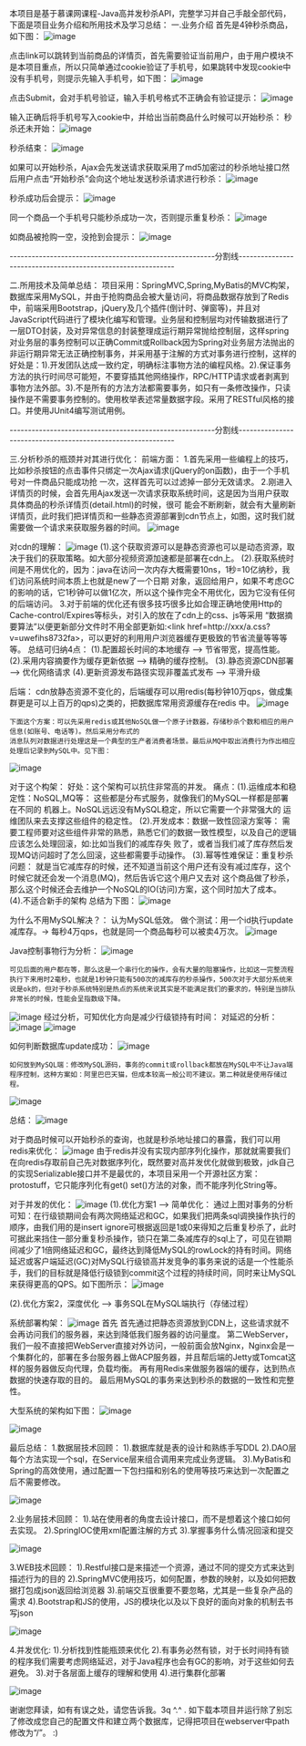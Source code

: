 本项目是基于慕课网课程-Java高并发秒杀API，完整学习并自己手敲全部代码，下面是项目业务介绍和所用技术及学习总结：
一.业务介绍
首先是4钟秒杀商品，如下图：
![image](https://github.com/llsrlmz/seckill/raw/master/src/main/webapp/resources/imags/readme/1.png)

点击link可以跳转到当前商品的详情页，首先需要验证当前用户，由于用户模块不是本项目重点，所以只简单通过cookie验证了手机号，如果跳转中发现cookie中没有手机号，则提示先输入手机号，如下图：
![image](https://github.com/llsrlmz/seckill/raw/master/src/main/webapp/resources/imags/readme/2.png)

点击Submit，会对手机号验证，输入手机号格式不正确会有验证提示：
![image](https://github.com/llsrlmz/seckill/raw/master/src/main/webapp/resources/imags/readme/3.png)

输入正确后将手机号写入cookie中，并给出当前商品什么时候可以开始秒杀：
秒杀还未开始：
![image](https://github.com/llsrlmz/seckill/raw/master/src/main/webapp/resources/imags/readme/4.png)

秒杀结束：
![image](https://github.com/llsrlmz/seckill/raw/master/src/main/webapp/resources/imags/readme/5.png)

如果可以开始秒杀，Ajax会先发送请求获取采用了md5加密过的秒杀地址接口然后用户点击“开始秒杀”会向这个地址发送秒杀请求进行秒杀：
![image](https://github.com/llsrlmz/seckill/raw/master/src/main/webapp/resources/imags/readme/6.png)

秒杀成功后会提示：
![image](https://github.com/llsrlmz/seckill/raw/master/src/main/webapp/resources/imags/readme/7.png)

同一个商品一个手机号只能秒杀成功一次，否则提示重复秒杀：
![image](https://github.com/llsrlmz/seckill/raw/master/src/main/webapp/resources/imags/readme/8.png)

如商品被抢购一空，没抢到会提示：
![image](https://github.com/llsrlmz/seckill/raw/master/src/main/webapp/resources/imags/readme/9.png)

--------------------------------------------------------分割线------------------------------------------------------------

二.所用技术及简单总结：
	项目采用：SpringMVC,Spring,MyBatis的MVC构架，数据库采用MySQL，并由于抢购商品会被大量访问，将商品数据存放到了Redis中，前端采用Bootstrap，jQuery及几个插件(倒计时、弹窗等)，并且对JavaScript代码进行了模块化编写和管理。业务层和控制层均对传输数据进行了一层DTO封装，及对异常信息的封装整理成运行期异常抛给控制层，这样spring对业务层的事务控制可以正确Commit或Rollback因为Spring对业务层方法抛出的非运行期异常无法正确控制事务，并采用基于注解的方式对事务进行控制，这样的好处是：1).开发团队达成一致约定，明确标注事物方法的编程风格。2).保证事务方法的执行时间尽可能短，不要穿插其他网络操作，RPC/HTTP请求或者剥离到事物方法外部。3).不是所有的方法方法都需要事务，如只有一条修改操作，只读操作是不需要事务控制的。使用枚举表述常量数据字段。采用了RESTful风格的接口。并使用JUnit4编写测试用例。

--------------------------------------------------------分割线------------------------------------------------------------

三.分析秒杀的瓶颈并对其进行优化：
前端方面：
	1.首先采用一些编程上的技巧，比如秒杀按钮的点击事件只绑定一次Ajax请求(jQuery的on函数)，由于一个手机号对一件商品只能成功抢
	一次，这样首先可以过滤掉一部分无效请求。
	2.刚进入详情页的时候，会首先用Ajax发送一次请求获取系统时间，这是因为当用户获取具体商品的秒杀详情页(detail.html)的时候，很可
	能会不断刷新，就会有大量刷新详情页，此时我们把详情页和一些静态资源部署到cdn节点上，如图，这时我们就需要做一个请求来获取服务器的时间。
![image](https://github.com/llsrlmz/seckill/raw/master/src/main/webapp/resources/imags/readme/10.png)

对cdn的理解：
![image](https://github.com/llsrlmz/seckill/raw/master/src/main/webapp/resources/imags/readme/11.png)
(1).这个获取资源可以是静态资源也可以是动态资源，取决于我们的获取策略。如大部分视频资源加速都是部署在cdn上。
(2).获取系统时间是不用优化的，因为：java在访问一次内存大概需要10ns，1秒=10亿纳秒，我们访问系统时间本质上也就是new了一个日期
对象，返回给用户，如果不考虑GC的影响的话，它1秒钟可以做1亿次，所以这个操作完全不用优化，因为它没有任何的后端访问。
	3.对于前端的优化还有很多技巧很多比如合理正确地使用Http的Cache-control/Expires等标头，对引入的放在了cdn上的css、js等采用
	“数据摘要算法”以便更新部分文件时不用全部更新如:<link href=http://xxx/a.css?v=uwefihs8732fa>，可以更好的利用用户浏览器缓存更极致的节省流量等等等等。
	总结可归纳4点：
	  (1).配置超长时间的本地缓存 —> 节省带宽，提高性能。
	  (2).采用内容摘要作为缓存更新依据 —> 精确的缓存控制。
	  (3).静态资源CDN部署 —> 优化网络请求
	  (4).更新资源发布路径实现非覆盖式发布 —> 平滑升级

后端：
	cdn放静态资源不变化的，后端缓存可以用redis(每秒钟10万qps，做成集群更是可以上百万的qps)之类的，把数据库常用资源缓存在redis
	中。
  ![image](https://github.com/llsrlmz/seckill/raw/master/src/main/webapp/resources/imags/readme/12.png)

	下面这个方案：可以先采用redis或其他NoSQL做一个原子计数器，存储秒杀个数和相应的用户信息(如账号、电话等)。然后采用分布式的
	消息队列对数据进行处理这是一个典型的生产者消费者场景。最后从MQ中取出消费行为作出相应处理后记录到MySQL中。见下图：
  ![image](https://github.com/llsrlmz/seckill/raw/master/src/main/webapp/resources/imags/readme/13.png)

对于这个构架：
好处：这个架构可以抗住非常高的并发。
痛点：(1).运维成本和稳定性：NoSQL,MQ等：
		      这些都是分布式服务，就像我们的MySQL一样都是部署在不同的	  机器上。NoSQL远远没有MySQL稳定，所以它需要一个非常强大的
		      运维团队来去支撑这些组件的稳定性。
	    (2).开发成本：数据一致性回滚方案等：
		      需要工程师要对这些组件非常的熟悉，熟悉它们的数据一致性模型，以及自己的逻辑应该怎么处理回滚，如:比如当我们的减库存失
		      败了，或者当我们减了库存然后发现MQ访问超时了怎么回滚，这些都需要手动操作。
	    (3).幂等性难保证：重复秒杀问题：
		      就是当它减库存的时候，还不知道当前这个用户还有没有减过库存，这个时候它就还会发一个消息(MQ)，然后告诉它这个用户又去对
		      这个商品做了秒杀，那么这个时候还会去维护一个NoSQL的IO(访问)方案，这个同时加大了成本。
	    (4).不适合新手的架构
总结为下图：
  ![image](https://github.com/llsrlmz/seckill/raw/master/src/main/webapp/resources/imags/readme/14.png)


为什么不用MySQL解决？：
	认为MySQL低效。
	做个测试：用一个id执行update减库存。-> 每秒4万qps，也就是同一个商品每秒可以被卖4万次。
  ![image](https://github.com/llsrlmz/seckill/raw/master/src/main/webapp/resources/imags/readme/15.png)
  
Java控制事物行为分析：
  ![image](https://github.com/llsrlmz/seckill/raw/master/src/main/webapp/resources/imags/readme/16.png)

	可见后面的用户都在等，那么这是一个串行化的操作，会有大量的阻塞操作，比如这一完整流程执行下来用时2毫秒，也就是1秒钟只能有500次的减库存的秒杀操作，500次对于大部分系统来说是ok的，但对于秒杀系统特别是热点的系统来说其实是不能满足我们的要求的，特别是当排队非常长的时候，性能会呈指数级下降。
  
  ![image](https://github.com/llsrlmz/seckill/raw/master/src/main/webapp/resources/imags/readme/17.png)
  经过分析，可知优化方向是减少行级锁持有时间：
  对延迟的分析：
  ![image](https://github.com/llsrlmz/seckill/raw/master/src/main/webapp/resources/imags/readme/18.png)
  ![image](https://github.com/llsrlmz/seckill/raw/master/src/main/webapp/resources/imags/readme/19.png)

如何判断数据库update成功：
  ![image](https://github.com/llsrlmz/seckill/raw/master/src/main/webapp/resources/imags/readme/20.png)
  
	如何放到MySQL端：修改MySQL源码，事务的commit或rollback都放在MySQL中不让Java端程序控制，这种方案如：阿里巴巴天猫，但成本较高一般公司不建议。第二种就是使用存储过程。
  ![image](https://github.com/llsrlmz/seckill/raw/master/src/main/webapp/resources/imags/readme/21.png)

总结：
  ![image](https://github.com/llsrlmz/seckill/raw/master/src/main/webapp/resources/imags/readme/22.png)

对于商品时候可以开始秒杀的查询，也就是秒杀地址接口的暴露，我们可以用redis来优化：
  ![image](https://github.com/llsrlmz/seckill/raw/master/src/main/webapp/resources/imags/readme/23.png)
	由于redis并没有实现内部序列化操作，那就就需要我们在向redis存取前自己先对数据序列化，既然要对高并发优化就做到极致，jdk自己的实现Serializable接口并不是最优的，本项目采用一个开源社区方案：protostuff，它只能序列化有get() set()方法的对象，而不能序列化String等。

对于并发的优化：
  ![image](https://github.com/llsrlmz/seckill/raw/master/src/main/webapp/resources/imags/readme/24.png)
(1).优化方案1 —> 简单优化：
	通过上图对事务的分析可知：在行级锁期间会有两次网络延迟和GC，如果我们把两条sql调换操作执行的顺序，由我们用的是insert ignore可根据返回是1或0来得知之后重复秒杀了，此时可据此来挡住一部分重复秒杀操作，锁只在第二条减库存的sql上了，可见在锁期间减少了1倍网络延迟和GC，最终达到降低MySQL的rowLock的持有时间。网络延迟或客户端延迟(GC)对MySQL行级锁高并发竞争的事务来说的话是一个性能杀手，我们的目标就是降低行级锁到commit这个过程的持续时间，同时来让MySQL来获得更高的QPS。如下图所示：
  ![image](https://github.com/llsrlmz/seckill/raw/master/src/main/webapp/resources/imags/readme/25.png)

(2).优化方案2，深度优化 —> 事务SQL在MySQL端执行（存储过程）

系统部署构架：
	![image](https://github.com/llsrlmz/seckill/raw/master/src/main/webapp/resources/imags/readme/26.png)
首先
	首先通过把静态资源放到CDN上，这些请求就不会再访问我们的服务器，来达到降低我们服务器的访问量度。
	第二WebServer，我们一般不直接把WebServer直接对外访问，一般前面会放Nginx，Nginx会是一个集群化的，部署在多台服务器上做ACP服务器，并且帮后端的Jetty或Tomcat这样的服务器做反向代理，负载均衡。
	再有用Redis来做服务器端的缓存，达到热点数据的快速存取的目的。
	最后用MySQL的事务来达到秒杀的数据的一致性和完整性。

大型系统的架构如下图：
  ![image](https://github.com/llsrlmz/seckill/raw/master/src/main/webapp/resources/imags/readme/27.png)
  
  ![image](https://github.com/llsrlmz/seckill/raw/master/src/main/webapp/resources/imags/readme/28.png)
  
最后总结：
1.数据层技术回顾：
	1).数据库就是表的设计和熟练手写DDL
	2).DAO层每个方法实现一个sql，在Service层来组合调用来完成业务逻辑。
	3).MyBatis和Spring的高效使用，通过配置一下包扫描和别名的使用等技巧来达到一次配置之后不需要修改。
	
  ![image](https://github.com/llsrlmz/seckill/raw/master/src/main/webapp/resources/imags/readme/29.png)

2.业务层技术回顾：
	1).站在使用者的角度去设计接口，而不是想着这个接口如何去实现。
	2).SpringIOC使用xml配置注解的方式
	3).掌握事务什么情况回滚和提交
	
  ![image](https://github.com/llsrlmz/seckill/raw/master/src/main/webapp/resources/imags/readme/30.png)

3.WEB技术回顾：
  1).Restful接口是来描述一个资源，通过不同的提交方式来达到描述行为的目的
	2).SpringMVC使用技巧，如何配置，参数的映射，以及如何把数据打包成json返回给浏览器
	3).前端交互很重要不要忽略，尤其是一些复杂产品的需求
	4).Bootstrap和JS的使用，JS的模块化以及以下良好的面向对象的机制去书写json
	
  ![image](https://github.com/llsrlmz/seckill/raw/master/src/main/webapp/resources/imags/readme/31.png)
	
4.并发优化:
	1).分析找到性能瓶颈来优化
	2).有事务必然有锁，对于长时间持有锁的程序我们需要考虑网络延迟，对于Java程序也会有GC的影响，对于这些如何去避免。
	3).对于各层面上缓存的理解和使用
	4).进行集群化部署
	
  ![image](https://github.com/llsrlmz/seckill/raw/master/src/main/webapp/resources/imags/readme/32.png)

谢谢您拜读，如有有误之处，请您告诉我。3q ^.^ .
如下载本项目并运行除了别忘了修改成您自己的配置文件和建立两个数据库，记得把项目在webserver中path修改为“/”。  :)
